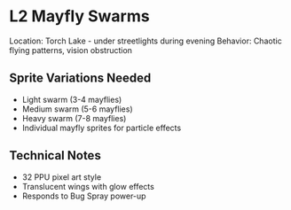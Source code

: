# L2 Mayfly Swarms

Location: Torch Lake - under streetlights during evening
Behavior: Chaotic flying patterns, vision obstruction

## Sprite Variations Needed
- Light swarm (3-4 mayflies)
- Medium swarm (5-6 mayflies) 
- Heavy swarm (7-8 mayflies)
- Individual mayfly sprites for particle effects

## Technical Notes
- 32 PPU pixel art style
- Translucent wings with glow effects
- Responds to Bug Spray power-up